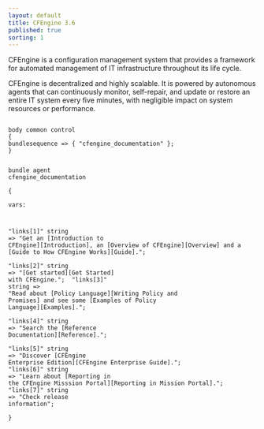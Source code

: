 ```yaml
---
layout: default
title: CFEngine 3.6
published: true
sorting: 1
---
```


CFEngine is a configuration management system that provides a framework for automated management of IT infrastructure throughout its life cycle.

CFEngine is decentralized and highly scalable. It is powered by autonomous agents that can continuously monitor, self-repair, and update or restore an entire IT system every five minutes, with negligible impact on system resources or performance.

<code class="cf3">
<span class="k">body common control<span class="k">  
<span class="p">{</span>  
<span class="kr">bundlesequence <span class="o">=&gt;</span> <span class="p">{</span> <span class="s">"cfengine_documentation"</span> }<span class="p">;</span>  
<span class="p">}</span>  
  
<span class="k">bundle agent<span class="k"> <span class="nf">cfengine_documentation</span>   
<span class="p">{</span>   
vars:  
  
  <span class="s">"links[1]"</span>   <span class="kr">string</span> <span class="o">=&gt;</span> <span class="s">"Get an [Introduction to CFEngine][Introduction], an [Overview of CFEngine][Overview] and a [Guide to How CFEngine Works][Guide].";</span>  
  <span class="s">"links[2]"</span>   <span class="kr">string</span> <span class="o">=&gt;</span> <span class="s">"[Get started][Get Started] with CFEngine."; </span> 
  <span class="s">"links[3]"</span>   <span class="kr">string</span> <span class="o">=&gt;</span> <span class="s">"Read about [Policy Language][Writing Policy and Promises] and see some [Examples of Policy Language][Examples].";</span>  
  <span class="s">"links[4]"</span>   <span class="kr">string</span> <span class="o">=&gt;</span> <span class="s">"Search the [Reference Documentation][Reference].";</span>  
  <span class="s">"links[5]"</span>   <span class="kr">string</span> <span class="o">=&gt;</span> <span class="s">"Discover [CFEngine Enterprise Edition][CFEngine Enterprise Guide].";</span> 
  <span class="s">"links[6]"</span>   <span class="kr">string</span> <span class="o">=&gt;</span> <span class="s">"Learn about [Reporting in the CFEngine Misssion Portal][Reporting in Mission Portal]."; </span> 
  <span class="s">"links[7]"</span>   <span class="kr">string</span> <span class="o">=&gt;</span> <span class="s">"Check release information";</span>  
<span class="p">}</span>   
</code>


















